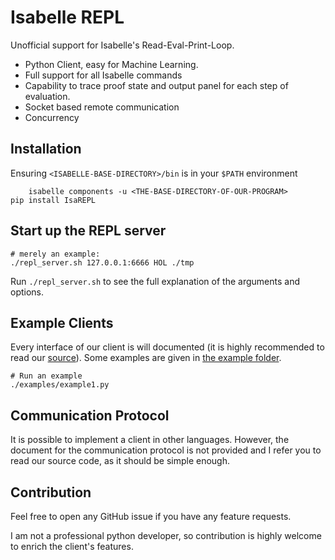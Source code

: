 Isabelle REPL
====

Unofficial support for Isabelle's Read-Eval-Print-Loop.

- Python Client, easy for Machine Learning.
- Full support for all Isabelle commands
- Capability to trace proof state and output panel for each step of evaluation.
- Socket based remote communication
- Concurrency

## Installation

Ensuring `<ISABELLE-BASE-DIRECTORY>/bin` is in your `$PATH` environment
```
	isabelle components -u <THE-BASE-DIRECTORY-OF-OUR-PROGRAM>
pip install IsaREPL
```
## Start up the REPL server

```
# merely an example:
./repl_server.sh 127.0.0.1:6666 HOL ./tmp
```

Run `./repl_server.sh` to see the full explanation of the arguments and options.

## Example Clients

Every interface of our client is will documented (it is highly recommended to read our [source](./IsaREPL/IsaREPL.py)). Some examples are given in [the example folder](./examples).
```
# Run an example
./examples/example1.py
```

## Communication Protocol

It is possible to implement a client in other languages. However, the document for the communication protocol is not provided and I refer you to read our source code, as it should be simple enough.
## Contribution

Feel free to open any GitHub issue if you have any feature requests.

I am not a professional python developer, so contribution is highly welcome to enrich the client's features.